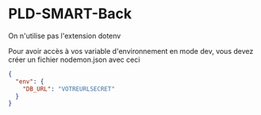 # PLD-SMART-Back


On n'utilise pas l'extension dotenv

Pour avoir accès à vos variable d'environnement en mode dev, vous devez créer un fichier nodemon.json avec ceci

```json
{
  "env": {
    "DB_URL": "VOTREURLSECRET"
  }
}

```

